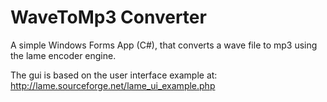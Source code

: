 # WaveToMp3 Converter

A simple Windows Forms App (C#), that converts a wave file to mp3 using the lame encoder engine.

The gui is based on the user interface example at: http://lame.sourceforge.net/lame_ui_example.php

